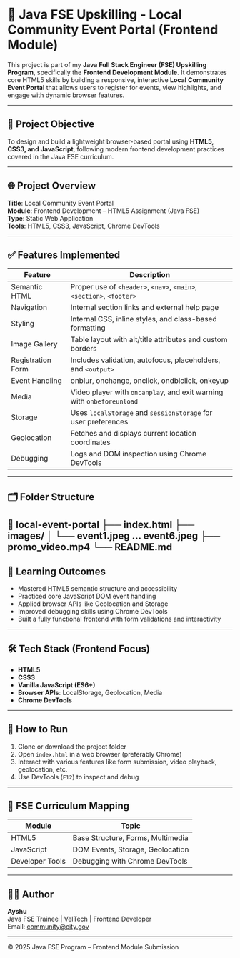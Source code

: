 # 🚀 Java FSE Upskilling - Local Community Event Portal (Frontend Module)

This project is part of my **Java Full Stack Engineer (FSE) Upskilling Program**, specifically the **Frontend Development Module**. It demonstrates core HTML5 skills by building a responsive, interactive **Local Community Event Portal** that allows users to register for events, view highlights, and engage with dynamic browser features.

---

## 📌 Project Objective

To design and build a lightweight browser-based portal using **HTML5, CSS3, and JavaScript**, following modern frontend development practices covered in the Java FSE curriculum.

---

## 🌐 Project Overview

**Title**: Local Community Event Portal  
**Module**: Frontend Development – HTML5 Assignment (Java FSE)  
**Type**: Static Web Application  
**Tools**: HTML5, CSS3, JavaScript, Chrome DevTools

---

## ✅ Features Implemented

| Feature | Description |
|--------|-------------|
| Semantic HTML | Proper use of `<header>`, `<nav>`, `<main>`, `<section>`, `<footer>` |
| Navigation | Internal section links and external help page |
| Styling | Internal CSS, inline styles, and class-based formatting |
| Image Gallery | Table layout with alt/title attributes and custom borders |
| Registration Form | Includes validation, autofocus, placeholders, and `<output>` |
| Event Handling | onblur, onchange, onclick, ondblclick, onkeyup |
| Media | Video player with `oncanplay`, and exit warning with `onbeforeunload` |
| Storage | Uses `localStorage` and `sessionStorage` for user preferences |
| Geolocation | Fetches and displays current location coordinates |
| Debugging | Logs and DOM inspection using Chrome DevTools |

---

## 🗂 Folder Structure

📁 local-event-portal
├── index.html
├── images/
│ └── event1.jpeg ... event6.jpeg
├── promo_video.mp4
└── README.md
---

## 📖 Learning Outcomes

- Mastered HTML5 semantic structure and accessibility
- Practiced core JavaScript DOM event handling
- Applied browser APIs like Geolocation and Storage
- Improved debugging skills using Chrome DevTools
- Built a fully functional frontend with form validations and interactivity

---

## 🛠 Tech Stack (Frontend Focus)

- **HTML5**
- **CSS3**
- **Vanilla JavaScript (ES6+)**
- **Browser APIs**: LocalStorage, Geolocation, Media
- **Chrome DevTools**

---

## 🚀 How to Run

1. Clone or download the project folder
2. Open `index.html` in a web browser (preferably Chrome)
3. Interact with various features like form submission, video playback, geolocation, etc.
4. Use DevTools (`F12`) to inspect and debug

---

## 📅 FSE Curriculum Mapping

| Module | Topic |
|--------|-------|
| HTML5 | Base Structure, Forms, Multimedia |
| JavaScript | DOM Events, Storage, Geolocation |
| Developer Tools | Debugging with Chrome DevTools |

---

## 🙋‍♀️ Author

**Ayshu**  
Java FSE Trainee | VelTech | Frontend Developer  
Email: [community@city.gov](mailto:community@city.gov)

---

© 2025 Java FSE Program – Frontend Module Submission

